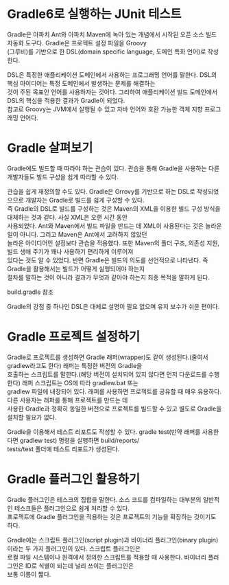 # **Gradle6로 실행하는 JUnit 테스트**  
Gradle은 아파치 Ant와 아파치 Maven에 녹아 있는 개념에서 시작된 오픈 소스 빌드 자동화 도구다. Gradle은 프로젝트 설정 파일을 Groovy  
(그루비)를 기반으로 한 DSL(domain specific language, 도메인 특화 언어)로 작성한다.  
  
DSL은 특정한 애플리케이션 도메인에서 사용하는 프로그래밍 언어를 말한다. DSL의 핵심 아이디어는 특정 도메인에서 발생하는 문제를 해결하는  
것이 주된 목표인 언어를 사용하자는 것이다. 그리하여 애플리케이션 빌드 도메인에서 DSL의 핵심을 적용한 결과가 Gradle이 되었다.  
참고로 Groovy는 JVM에서 실행될 수 있고 자바 언어와 호환 가능한 객체 지향 프로그래밍 언어다.  
  
# **Gradle 살펴보기**  
Gradle에도 빌드할 때 따라야 하는 관습이 있다. 관습을 통해 Gradle을 사용하는 다른 개발자들도 빌드 구성을 쉽게 따라할 수 있다.  
  
관습을 쉽게 재정의할 수도 있다. Gradle은 Grrovy를 기반으로 하는 DSL로 작성되었으므로 개발자는 Gradle로 빌드를 쉽게 구성할 수 있다.  
즉 Gradle의 DSL로 빌드를 구성하는 것은 Maven의 XML을 이용한 빌드 구성 방식을 대체하는 것과 같다. 사실 XML은 오랜 시간 동안  
사용되었다. Ant와 Maven에서 빌드 파일을 만드는 데 XML이 사용된다는 것은 놀라운 일이 아니다. 그리고 Maven은 Ant에서 고려하지 않았던  
놀라운 아이디어인 설정보다 관습을 적용했다. 또한 Maven의 폴더 구조, 의존성 지원, 빌드 생애 주기가 꽤나 사용하기 편리하게 이루어져  
있다는 것도 알 수 있었다. 반면 Gradle은 빌드의 의도를 선언적으로 나타낸다. 즉 Gradle을 활용해서는 빌드가 어떻게 실행되어야 하는지  
절차를 말하는 것이 아니라 결과가 무엇과 같아야 하는지 최종 목적을 말하게 된다.  
  
build.gradle 참조  
  
Gradle의 강점 중 하나인 DSL은 대체로 설명이 필요 없으며 유지 보수가 쉬운 편이다.  
  
# **Gradle 프로젝트 설정하기**  
Gradle로 프로젝트를 생성하면 Gradle 래퍼(wrapper)도 같이 생성된다.(줄여서 gradlew라고도 한다) 래퍼는 특정한 버전의 Gradle을  
호출하는 스크립트를 말한다.(해당 버전이 설치되어 있지 않다면 먼저 다운로드를 수행한다) 래퍼 스크립트는 OS에 따라 gradlew.bat 또는  
gradlew 파일에 내장되어 있다. 래퍼를 사용하면 프로젝트를 공유할 때 매우 유용하다. 다른 사용자는 래퍼를 통해 프로젝트를 만드는 데  
사용한 Gradle과 정확히 동일한 버전으로 프로젝트를 빌드할 수 있고 별도로 Gradle을 설치할 필요가 없다.  
  
Gradle을 이용해서 테스트 리포트도 작성할 수 있다. gradle test(만약 래퍼를 사용한다면 gradlew test) 명령을 실행하면 build/reports/  
tests/test 폴더에 테스트 리포트가 생성된다.  
  
# **Gradle 플러그인 활용하기**  
Gradle 플러그인은 테스크의 집합을 말한다. 소스 코드를 컴파일하는 대부분의 일반적인 테스크들은 플러그인으로 쉽게 처리할 수 있다.  
프로젝트에 Gradle 플러그인을 적용하는 것은 프로젝트의 기능을 확장하는 것이기도 하다.  
  
Gradle에는 스크립트 플러그인(script plugin)과 바이너리 플러그인(binary plugin)이라는 두 가지 플러그인이 있다. 스크립트 플러그인은  
로컬 파일 시스템이나 원격에서 정의한 스크립트를 적용할 때 사용한다. 바이너리 플러그인은 ID로 식별이 되는데 널리 쓰이는 플러그인은  
보통 이름이 짧다.